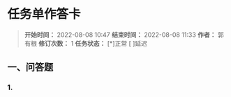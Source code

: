 [//]: # (注释
  Date: 2022-08-08 09:13:22
  LastEditors: gyg
  LastEditTime: 2022-08-08 09:13:23
  FilePath: \note\markdown\郭有根-第二十二章作业.md
)

# 任务单作答卡

>**开始时间：** 2022-08-08 10:47 **结束时间：** 2022-08-08 11:33
**作者：** 郭有根 **修订次数：** 1 **任务状态：** [*]正常 [ ]延迟

## 一、问答题

### 1. 